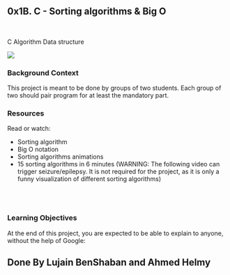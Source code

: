 <html>
<head>
<h2>
0x1B. C - Sorting algorithms & Big O
</h2>
<br>
<p>
C     
Algorithm         
Data structure
</p>
</head>
<body>
<img src="https://s3.amazonaws.com/intranet-projects-files/holbertonschool-low_level_programming/248/willy-wonka.png">
<br>
<h3>
Background Context
</h3>
<p>
This project is meant to be done by groups of two students. Each group of two should pair program for at least the mandatory part.
</p>
<h3>
Resources
</h3>
<p>Read or watch:</p>
<ul>
<li>Sorting algorithm</li>
<li>Big O notation</li>
<li>Sorting algorithms animations</li>
<li>15 sorting algorithms in 6 minutes (WARNING: The following video can trigger seizure/epilepsy. It is not required for the project, as it is only a funny visualization of different sorting algorithms)</li>
</ul>
<br>
<br>
<h3>
Learning Objectives
</h3>
<p>At the end of this project, you are expected to be able to explain to anyone, without the help of Google:</p>

<h2> Done By Lujain BenShaban and Ahmed Helmy</h2>
</body>
</html>
